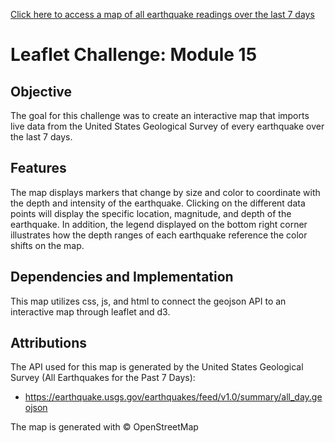 [Click here to access a map of all earthquake readings over the last 7 days](https://dcasey07.github.io/leaflet-challenge/)

# Leaflet Challenge: Module 15

## Objective

The goal for this challenge was to create an interactive map that imports live data from the United States Geological Survey of every earthquake over the last 7 days. 

## Features

The map displays markers that change by size and color to coordinate with the depth and intensity of the earthquake. Clicking on the different data points will display the specific location, magnitude, and depth of the earthquake. In addition, the legend displayed on the bottom right corner illustrates how the depth ranges of each earthquake reference the color shifts on the map.

## Dependencies and Implementation
This map utilizes css, js, and html to connect the geojson API to an interactive map through leaflet and d3.

## Attributions

The API used for this map is generated by the United States Geological Survey (All Earthquakes for the Past 7 Days):
- https://earthquake.usgs.gov/earthquakes/feed/v1.0/summary/all_day.geojson

The map is generated with © OpenStreetMap

